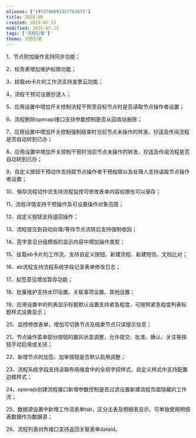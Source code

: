 ```yaml
---
aliases: ["1972740691357762673"]
title: 2024-09
created: 2025-07-15
modified: 2025-07-15
tags: ['流程引擎']
theme: 流程引擎
---
```


1、节点附加操作支持同步功能；

2、权责表增加维护权限功能；

3、挂载eb卡片的工作流支持发票云功能；

4、流程干预可设置抄送人；

5、应用设置中增加开关控制流程干预至目标节点时是否读取节点操作者设置；

6、流程删除openapi接口支持参数控制是否从回收站删除；

7、应用设置中增加开关控制强制结束时当前节点未操作的转发、抄送及传阅流程是否自动转到已办；

8、应用设置中增加开关控制干预时当前节点未操作的转发、抄送及传阅流程是否自动转到已办；

9、自定义按钮干预动作支持赋节点操作者干预权限以及处理人支持读取节点操作者设置；

10、保存流程动作流支持流程监控可修改表单内容权限也可以保存；

11、流程详情支持干预操作及可设置操作对象范围；

12、自定义按钮支持退回操作；

13、流程提交到自动处理/等待节点流转后支持强制收回；

14、签字意见分组模版的显示内容中增加操作类型；

15、挂载eb卡片的工作流，支持自定义按钮、新建流程、新建短信、文档比对；

16、eb流程支持流程系统字段记录表单修改日志；

17、拟签意见增加暂存功能；

18、批量维护支持水印设置、关联事项设置、其他设置；

19、应用设置中的列表显示标题默认设置支持紧急程度，可按照紧急程度列表标题样式设置显示；

20、监控修改表单，增加可切换节点及结束节点只读提示信息；

21、节点操作菜单部分按钮的置灰状态调整，允许提交、批准、确认、关注等按钮手动启用或关闭；

22、新增节点的加签、加审按钮是否默认启用调整；

23、流程系统字段支持读取布局维度中的全局字段样式，自定义样式中支持配置边框样式；

24、openapi创建流程接口新增参数控制是否过滤设置新建流程页面隐藏的工作流；

25、数据源设置中新增工作流表单tab，区分主表及明细表显示，可单独使用明细表数据作为数据源；

26、流程列表对外接口支持返回关联表单dataid。